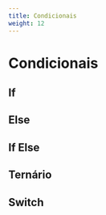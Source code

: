 ```yaml
---
title: Condicionais
weight: 12
---
```


# Condicionais

## If

## Else

## If Else

## Ternário

## Switch